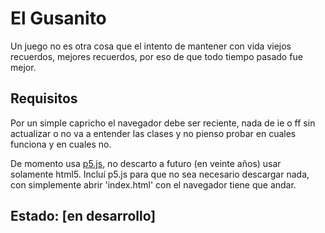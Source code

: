 # El Gusanito

Un juego no es otra cosa que el intento de mantener con vida viejos recuerdos,
mejores recuerdos, por eso de que todo tiempo pasado fue mejor.

## Requisitos

Por un simple capricho el navegador debe ser reciente, nada de ie o ff sin
actualizar o no va a entender las clases y no pienso probar en cuales funciona
y en cuales no.

De momento usa [p5.js](https://p5js.org/), no descarto a futuro (en veinte años)
usar solamente html5. Incluí p5.js para que no sea necesario descargar nada, con
simplemente abrir 'index.html' con el navegador tiene que andar.

## Estado: [en desarrollo]
